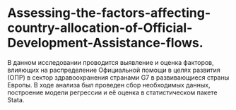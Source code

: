 # Assessing-the-factors-affecting-country-allocation-of-Official-Development-Assistance-flows.
В данном исследовании проводится выявление и оценка факторов, влияющих на распределение Официальной помощи в целях развития (ОПР) в сектор здравоохранения странами G7 в развивающиеся страны Европы. В ходе анализа был проведен сбор необходимых данных, построение модели регрессии и её оценка в статистическом пакете Stata.
